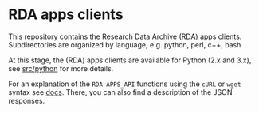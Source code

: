 # RDA apps clients

This repository contains the Research Data Archive (RDA) apps clients.
Subdirectories are organized by language, e.g. python, perl, c++, bash

At this stage, the (RDA) apps clients are available for Python (2.x and 3.x), see [src/python](src/python) for more details.

For an explanation of the `RDA APPS_API` functions using the `cURL` or `wget` syntax see [docs](docs).
There, you can also find a description of the JSON responses. 
